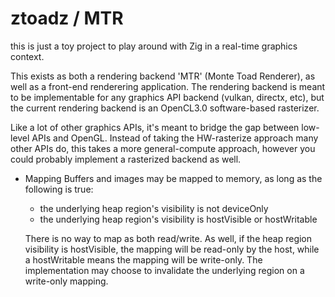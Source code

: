 # ztoadz / MTR

this is just a toy project to play around with Zig in a real-time graphics
context.


This exists as both a rendering backend 'MTR' (Monte Toad Renderer), as well
  as a front-end renderering application. The rendering backend is meant to be
  implementable for any graphics API backend (vulkan, directx, etc), but the
  current rendering backend is an OpenCL3.0 software-based rasterizer.

Like a lot of other graphics APIs, it's meant to bridge the gap between
  low-level APIs and OpenGL. Instead of taking the HW-rasterize approach many
  other APIs do, this takes a more general-compute approach, however you could
  probably implement a rasterized backend as well.


- Mapping
  Buffers and images may be mapped to memory, as long as the following is true:

    * the underlying heap region's visibility is not deviceOnly
    * the underlying heap region's visibility is hostVisible or hostWritable

  There is no way to map as both read/write. As well, if the heap region
    visibility is hostVisible, the mapping will be read-only by the host, while a
    hostWritable means the mapping will be write-only. The implementation may
    choose to invalidate the underlying region on a write-only mapping.
